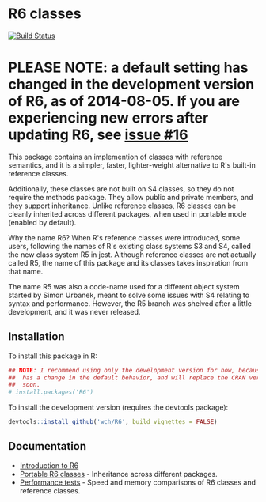 R6 classes
===========

[![Build Status](https://travis-ci.org/wch/R6.png?branch=master)](https://travis-ci.org/wch/R6)

# PLEASE NOTE: a default setting has changed in the development version of R6, as of 2014-08-05. If you are experiencing new errors after updating R6, see [issue #16](https://github.com/wch/R6/issues/16)



This package contains an implemention of classes with reference semantics, and it is a simpler, faster, lighter-weight alternative to R's built-in reference classes.

Additionally, these classes are not built on S4 classes, so they do not require the methods package. They allow public and private members, and they support inheritance. Unlike reference classes, R6 classes can be cleanly inherited across different packages, when used in portable mode (enabled by default).

Why the name R6? When R's reference classes were introduced, some users, following the names of R's existing class systems S3 and S4, called the new class system R5 in jest. Although reference classes are not actually called R5, the name of this package and its classes takes inspiration from that name.

The name R5 was also a code-name used for a different object system started by Simon Urbanek, meant to solve some issues with S4 relating to syntax and performance. However, the R5 branch was shelved after a little development, and it was never released.

## Installation

To install this package in R:

```R
## NOTE: I recommend using only the development version for now, because it
##  has a change in the default behavior, and will replace the CRAN version
##  soon.
# install.packages('R6')
```

To install the development version (requires the devtools package):

```R
devtools::install_github('wch/R6', build_vignettes = FALSE)
```


## Documentation

* [Introduction to R6](http://rpubs.com/wch/24456)
* [Portable R6 classes](http://rpubs.com/wch/24427) - Inheritance across different packages.
* [Performance tests](http://rpubs.com/wch/17459) - Speed and memory comparisons of R6 classes and reference classes.
